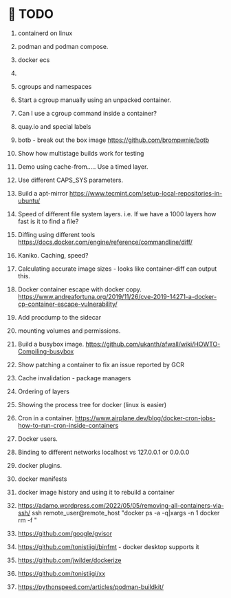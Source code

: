 # 📝 TODO

1. containerd on linux
2. podman and podman compose.
3. docker ecs
4. 



1. cgroups and namespaces
1. Start a cgroup manually using an unpacked container.
1. Can I use a cgroup command inside a container?
1. quay.io and special labels  
1. botb - break out the box image https://github.com/brompwnie/botb
1. Show how multistage builds work for testing
1. Demo using cache-from.....  Use a timed layer.
1. Use different CAPS_SYS parameters.
1. Build a apt-mirror https://www.tecmint.com/setup-local-repositories-in-ubuntu/
1. Speed of different file system layers.  i.e. If we have a 1000 layers how fast is it to find a file?
1. Diffing using different tools https://docs.docker.com/engine/reference/commandline/diff/
1. Kaniko. Caching, speed?  
1. Calculating accurate image sizes - looks like container-diff can output this.
1. Docker container escape with docker copy.
https://www.andreafortuna.org/2019/11/26/cve-2019-14271-a-docker-cp-container-escape-vulnerability/
1. Add procdump to the sidecar
1. mounting volumes and permissions.
1. Build a busybox image.  https://github.com/ukanth/afwall/wiki/HOWTO-Compiling-busybox
1. Show patching a container to fix an issue reported by GCR
1. Cache invalidation - package managers
1. Ordering of layers
1. Showing the process tree for docker (linux is easier)
1. Cron in a container. https://www.airplane.dev/blog/docker-cron-jobs-how-to-run-cron-inside-containers  
1. Docker users.
1. Binding to different networks localhost vs 127.0.0.1 or 0.0.0.0
1. docker plugins.
1. docker manifests
1. docker image history and using it to rebuild a container
1. https://adamo.wordpress.com/2022/05/05/removing-all-containers-via-ssh/ ssh remote_user@remote_host "docker ps -a -q|xargs -n 1 docker rm -f "
1. https://github.com/google/gvisor
2. https://github.com/tonistiigi/binfmt - docker desktop supports it
1. https://github.com/jwilder/dockerize
2. https://github.com/tonistiigi/xx
3. https://pythonspeed.com/articles/podman-buildkit/